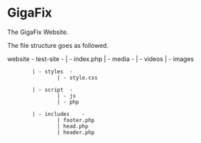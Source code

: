 # GigaFix
The GigaFix Website.

The file structure goes as followed.

website	- test-site	- 
			| - index.php
			| - media	-
					| - videos
					| - images

			| - styles	-
					| - style.css

			| - script	-
					| - js
					| - php

			| - includes	-
					| footer.php
					| head.php
					| header.php
